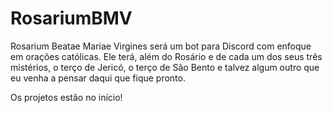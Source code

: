 # RosariumBMV

Rosarium Beatae Mariae Virgines será um bot para Discord com enfoque em orações católicas. Ele terá, além do 
Rosário e de cada um dos seus três mistérios, o terço de Jericó, o terço de São Bento e talvez algum outro 
que eu venha a pensar daqui que fique pronto.

Os projetos estão no início!
